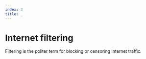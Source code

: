 ```yaml
---
index: 3
title: _
---
```

# Internet filtering

Filtering is the politer term for blocking or censoring Internet traffic.